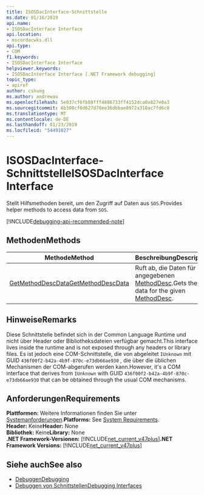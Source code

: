 ```yaml
---
title: ISOSDacInterface-Schnittstelle
ms.date: 01/16/2019
api.name:
- ISOSDacInterface Interface
api.location:
- mscordacwks.dll
api.type:
- COM
f1.keywords:
- ISOSDacInterface Interface
helpviewer.keywords:
- ISOSDacInterface Interface [.NET Framework debugging]
topic_type:
- apiref
author: cshung
ms.author: andrewau
ms.openlocfilehash: 5e037cf6fb88fff4886733ff4152dca0a827e0a3
ms.sourcegitcommit: 6b308cf6d627d78ee36dbbae8972a310ac7fd6c8
ms.translationtype: MT
ms.contentlocale: de-DE
ms.lasthandoff: 01/23/2019
ms.locfileid: "54491027"
---
```

# <a name="isosdacinterface-interface"></a><span data-ttu-id="11b22-102">ISOSDacInterface-Schnittstelle</span><span class="sxs-lookup"><span data-stu-id="11b22-102">ISOSDacInterface Interface</span></span>

<span data-ttu-id="11b22-103">Stellt Hilfsmethoden bereit, um den Zugriff auf Daten aus `SOS`.</span><span class="sxs-lookup"><span data-stu-id="11b22-103">Provides helper methods to access data from `SOS`.</span></span>

[!INCLUDE[debugging-api-recommended-note](../../../../includes/debugging-api-recommended-note.md)]

## <a name="methods"></a><span data-ttu-id="11b22-104">Methoden</span><span class="sxs-lookup"><span data-stu-id="11b22-104">Methods</span></span>

| <span data-ttu-id="11b22-105">Methode</span><span class="sxs-lookup"><span data-stu-id="11b22-105">Method</span></span>                                                                                                               | <span data-ttu-id="11b22-106">Beschreibung</span><span class="sxs-lookup"><span data-stu-id="11b22-106">Description</span></span>                                                                                                                   |
| -------------------------------------------------------------------------------------------------------------------- | ----------------------------------------------------------------------------------------------------------------------------- |
| [<span data-ttu-id="11b22-107">GetMethodDescData</span><span class="sxs-lookup"><span data-stu-id="11b22-107">GetMethodDescData</span></span>](../../../../docs/framework/unmanaged-api/debugging/isosdacinterface-getmethoddescdata-method.md) | <span data-ttu-id="11b22-108">Ruft ab, die Daten für den angegebenen [MethodDesc](../../../../docs/framework/unmanaged-api/common-data-types-unmanaged-api-reference.md).</span><span class="sxs-lookup"><span data-stu-id="11b22-108">Gets the data for the given [MethodDesc](../../../../docs/framework/unmanaged-api/common-data-types-unmanaged-api-reference.md).</span></span> |

## <a name="remarks"></a><span data-ttu-id="11b22-109">Hinweise</span><span class="sxs-lookup"><span data-stu-id="11b22-109">Remarks</span></span>

<span data-ttu-id="11b22-110">Diese Schnittstelle befindet sich in der Common Language Runtime und nicht über Header oder Bibliotheksdateien verfügbar gemacht.</span><span class="sxs-lookup"><span data-stu-id="11b22-110">This interface lives inside the runtime and is not exposed through any headers or library files.</span></span> <span data-ttu-id="11b22-111">Es ist jedoch eine COM-Schnittstelle, die von abgeleitet `IUnknown` mit GUID `436f00f2-b42a-4b9f-870c-e73db66ae930` , die über die üblichen Mechanismen der COM-abgerufen werden kann.</span><span class="sxs-lookup"><span data-stu-id="11b22-111">However, it's a COM interface that derives from `IUnknown` with GUID `436f00f2-b42a-4b9f-870c-e73db66ae930` that can be obtained through the usual COM mechanisms.</span></span>

## <a name="requirements"></a><span data-ttu-id="11b22-112">Anforderungen</span><span class="sxs-lookup"><span data-stu-id="11b22-112">Requirements</span></span>

<span data-ttu-id="11b22-113">**Plattformen:** Weitere Informationen finden Sie unter [Systemanforderungen](../../../../docs/framework/get-started/system-requirements.md).</span><span class="sxs-lookup"><span data-stu-id="11b22-113">**Platforms:** See [System Requirements](../../../../docs/framework/get-started/system-requirements.md).</span></span>  
<span data-ttu-id="11b22-114">**Header:** Keine</span><span class="sxs-lookup"><span data-stu-id="11b22-114">**Header:** None</span></span>  
<span data-ttu-id="11b22-115">**Bibliothek:** Keine</span><span class="sxs-lookup"><span data-stu-id="11b22-115">**Library:** None</span></span>  
<span data-ttu-id="11b22-116">**.NET Framework-Versionen:** [!INCLUDE[net_current_v47plus](../../../../includes/net-current-v47plus.md)]</span><span class="sxs-lookup"><span data-stu-id="11b22-116">**.NET Framework Versions:** [!INCLUDE[net_current_v47plus](../../../../includes/net-current-v47plus.md)]</span></span>

## <a name="see-also"></a><span data-ttu-id="11b22-117">Siehe auch</span><span class="sxs-lookup"><span data-stu-id="11b22-117">See also</span></span>

- [<span data-ttu-id="11b22-118">Debuggen</span><span class="sxs-lookup"><span data-stu-id="11b22-118">Debugging</span></span>](../../../../docs/framework/unmanaged-api/debugging/index.md)
- [<span data-ttu-id="11b22-119">Debuggen von Schnittstellen</span><span class="sxs-lookup"><span data-stu-id="11b22-119">Debugging Interfaces</span></span>](../../../../docs/framework/unmanaged-api/debugging/debugging-interfaces.md)
